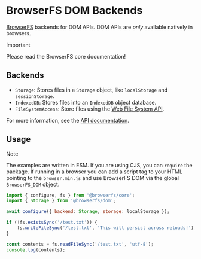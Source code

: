 # BrowserFS DOM Backends

[BrowserFS](https://github.com/browser-fs/core) backends for DOM APIs. DOM APIs are _only_ available natively in browsers.

> [!IMPORTANT]
> Please read the BrowserFS core documentation!

## Backends

-   `Storage`: Stores files in a `Storage` object, like `localStorage` and `sessionStorage`.
-   `IndexedDB`: Stores files into an `IndexedDB` object database.
-   `FileSystemAccess`: Store files using the [Web File System API](https://developer.mozilla.org/Web/API/File_System_API).

For more information, see the [API documentation](https://browser-fs.github.io/dom).

## Usage

> [!NOTE]  
> The examples are written in ESM. If you are using CJS, you can `require` the package. If running in a browser you can add a script tag to your HTML pointing to the `browser.min.js` and use BrowserFS DOM via the global `BrowserFS_DOM` object.

```js
import { configure, fs } from '@browserfs/core';
import { Storage } from '@browserfs/dom';

await configure({ backend: Storage, storage: localStorage });

if (!fs.existsSync('/test.txt')) {
	fs.writeFileSync('/test.txt', 'This will persist across reloads!');
}

const contents = fs.readFileSync('/test.txt', 'utf-8');
console.log(contents);
```
